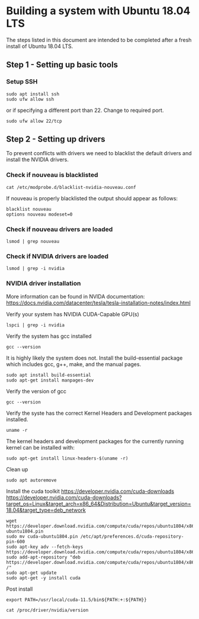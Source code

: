 # Building a system with Ubuntu 18.04 LTS
The steps listed in this document are intended to be completed after a fresh install of Ubuntu 18.04 LTS.

## Step 1 - Setting up basic tools
### Setup SSH
```
sudo apt install ssh
sudo ufw allow ssh
```
or if specifying a different port than 22. Change to required port.
```
sudo ufw allow 22/tcp
```

## Step 2 - Setting up drivers
To prevent conflicts with drivers we need to blacklist the default drivers and install the NVIDIA drivers.

### Check if nouveau is blacklisted
```
cat /etc/modprobe.d/blacklist-nvidia-nouveau.conf
```

If nouveau is properly blacklisted the output should appear as follows:
```
blacklist nouveau
options nouveau modeset=0
```

### Check if nouveau drivers are loaded
```
lsmod | grep nouveau
```

### Check if NVIDIA drivers are loaded
```
lsmod | grep -i nvidia
```

### NVIDIA driver installation
More information can be found in NVIDA documentation: https://docs.nvidia.com/datacenter/tesla/tesla-installation-notes/index.html

Verify your system has NVIDIA CUDA-Capable GPU(s)
```
lspci | grep -i nvidia
```

Verify the system has gcc installed
```
gcc --version
```
It is highly likely the system does not. Install the build-essential package which includes gcc, g++, make, and the manual pages.

```
sudo apt install build-essential
sudo apt-get install manpages-dev
```

Verify the version of gcc
```
gcc --version
```

Verify the syste has the correct Kernel Headers and Development packages installed.
```
uname -r
```
The kernel headers and development packages for the currently running kernel can be installed with: 
```
sudo apt-get install linux-headers-$(uname -r)
```

Clean up
```
sudo apt autoremove
```

Install the cuda toolkit
https://developer.nvidia.com/cuda-downloads
https://developer.nvidia.com/cuda-downloads?target_os=Linux&target_arch=x86_64&Distribution=Ubuntu&target_version=18.04&target_type=deb_network
```
wget https://developer.download.nvidia.com/compute/cuda/repos/ubuntu1804/x86_64/cuda-ubuntu1804.pin
sudo mv cuda-ubuntu1804.pin /etc/apt/preferences.d/cuda-repository-pin-600
sudo apt-key adv --fetch-keys https://developer.download.nvidia.com/compute/cuda/repos/ubuntu1804/x86_64/7fa2af80.pub
sudo add-apt-repository "deb https://developer.download.nvidia.com/compute/cuda/repos/ubuntu1804/x86_64/ /"
sudo apt-get update
sudo apt-get -y install cuda
```
Post install
```
export PATH=/usr/local/cuda-11.5/bin${PATH:+:${PATH}}
```

``` 
cat /proc/driver/nvidia/version
```
